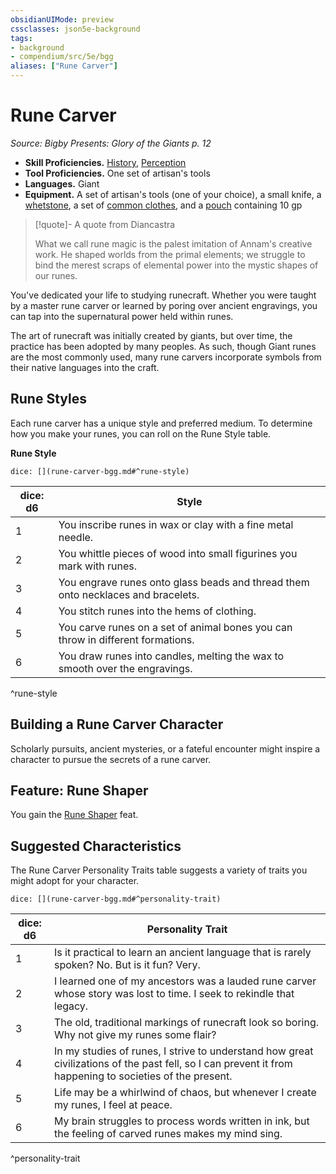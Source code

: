 ```yaml
---
obsidianUIMode: preview
cssclasses: json5e-background
tags:
- background
- compendium/src/5e/bgg
aliases: ["Rune Carver"]
---
```

# Rune Carver
*Source: Bigby Presents: Glory of the Giants p. 12*  

- **Skill Proficiencies.** [History](/Systems/5e/rules/skills.md#History), [Perception](/Systems/5e/rules/skills.md#Perception)  
- **Tool Proficiencies.** One set of artisan's tools  
- **Languages.** Giant  
- **Equipment.** A set of artisan's tools (one of your choice), a small knife, a [whetstone](/Systems/5e/items/whetstone.md), a set of [common clothes](/Systems/5e/items/common-clothes.md), and a [pouch](/Systems/5e/items/pouch.md) containing 10 gp  

> [!quote]- A quote from Diancastra  
> 
> What we call rune magic is the palest imitation of Annam's creative work. He shaped worlds from the primal elements; we struggle to bind the merest scraps of elemental power into the mystic shapes of our runes.

You've dedicated your life to studying runecraft. Whether you were taught by a master rune carver or learned by poring over ancient engravings, you can tap into the supernatural power held within runes.

The art of runecraft was initially created by giants, but over time, the practice has been adopted by many peoples. As such, though Giant runes are the most commonly used, many rune carvers incorporate symbols from their native languages into the craft.

## Rune Styles

Each rune carver has a unique style and preferred medium. To determine how you make your runes, you can roll on the Rune Style table.

**Rune Style**

`dice: [](rune-carver-bgg.md#^rune-style)`

| dice: d6 | Style |
|----------|-------|
| 1 | You inscribe runes in wax or clay with a fine metal needle. |
| 2 | You whittle pieces of wood into small figurines you mark with runes. |
| 3 | You engrave runes onto glass beads and thread them onto necklaces and bracelets. |
| 4 | You stitch runes into the hems of clothing. |
| 5 | You carve runes on a set of animal bones you can throw in different formations. |
| 6 | You draw runes into candles, melting the wax to smooth over the engravings. |
^rune-style

## Building a Rune Carver Character

Scholarly pursuits, ancient mysteries, or a fateful encounter might inspire a character to pursue the secrets of a rune carver.

## Feature: Rune Shaper

You gain the [Rune Shaper](/Systems/5e/feats/rune-shaper-bgg.md) feat.

## Suggested Characteristics

The Rune Carver Personality Traits table suggests a variety of traits you might adopt for your character.

`dice: [](rune-carver-bgg.md#^personality-trait)`

| dice: d6 | Personality Trait |
|----------|-------------------|
| 1 | Is it practical to learn an ancient language that is rarely spoken? No. But is it fun? Very. |
| 2 | I learned one of my ancestors was a lauded rune carver whose story was lost to time. I seek to rekindle that legacy. |
| 3 | The old, traditional markings of runecraft look so boring. Why not give my runes some flair? |
| 4 | In my studies of runes, I strive to understand how great civilizations of the past fell, so I can prevent it from happening to societies of the present. |
| 5 | Life may be a whirlwind of chaos, but whenever I create my runes, I feel at peace. |
| 6 | My brain struggles to process words written in ink, but the feeling of carved runes makes my mind sing. |
^personality-trait